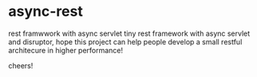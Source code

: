 # async-rest
rest framwwork with async servlet
tiny rest framework with async servlet and disruptor,
hope this project can help people develop a small restful architecure in higher performance!

cheers!
